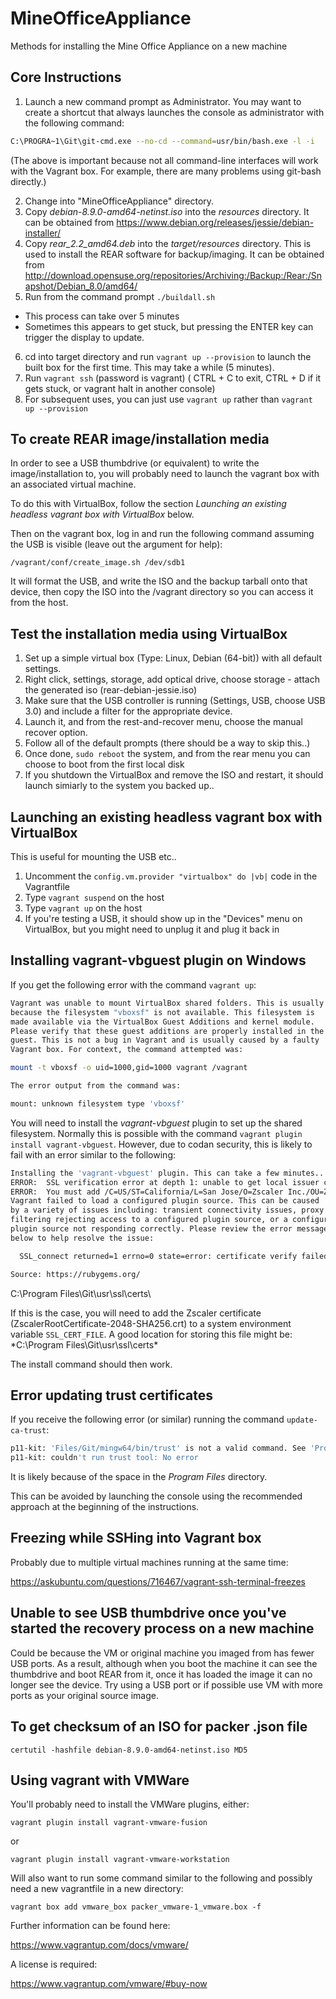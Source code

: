 # MineOfficeAppliance
Methods for installing the Mine Office Appliance on a new machine

## Core Instructions

1. Launch a new command prompt as Administrator. You may want to create a shortcut that always launches the console as administrator with the following command:

```bash
C:\PROGRA~1\Git\git-cmd.exe --no-cd --command=usr/bin/bash.exe -l -i
```

(The above is important because not all command-line interfaces will work with the Vagrant box. For example, there are many problems using git-bash directly.)

2. Change into "MineOfficeAppliance" directory.
3. Copy *debian-8.9.0-amd64-netinst.iso* into the *resources* directory. It can be obtained from https://www.debian.org/releases/jessie/debian-installer/
4. Copy *rear_2.2_amd64.deb* into the *target/resources* directory. This is used to install the REAR software for backup/imaging. It can be obtained from http://download.opensuse.org/repositories/Archiving:/Backup:/Rear:/Snapshot/Debian_8.0/amd64/
5. Run from the command prompt `./buildall.sh`
  * This process can take over 5 minutes
  * Sometimes this appears to get stuck, but pressing the ENTER key can trigger the display to update.
6. cd into target directory and run `vagrant up --provision` to launch the built box for the first time. This may take a while (5 minutes).
7. Run `vagrant ssh` (password is vagrant) ( CTRL + C to exit, CTRL + D if it gets stuck, or vagrant halt in another console)
8. For subsequent uses, you can just use `vagrant up` rather than `vagrant up --provision`

## To create REAR image/installation media

In order to see a USB thumbdrive (or equivalent) to write the image/installation to, you will probably need to launch the vagrant box with an associated virtual machine.

To do this with VirtualBox, follow the section *Launching an existing headless vagrant box with VirtualBox* below.

Then on the vagrant box, log in and run the following command assuming the USB is visible (leave out the argument for help): 

`/vagrant/conf/create_image.sh /dev/sdb1`

It will format the USB, and write the ISO and the backup tarball onto that device, then copy the ISO into the /vagrant directory so you can access it from the host.

## Test the installation media using VirtualBox

1. Set up a simple virtual box (Type: Linux, Debian (64-bit)) with all default settings.
2. Right click, settings, storage, add optical drive, choose storage - attach the generated iso (rear-debian-jessie.iso)
3. Make sure that the USB controller is running (Settings, USB, choose USB 3.0) and include a filter for the appropriate device.
4. Launch it, and from the rest-and-recover menu, choose the manual recover option.
5. Follow all of the default prompts (there should be a way to skip this..)
6. Once done, `sudo reboot` the system, and from the rear menu you can choose to boot from the first local disk
7. If you shutdown the VirtualBox and remove the ISO and restart, it should launch simiarly to the system you backed up..

## Launching an existing headless vagrant box with VirtualBox

This is useful for mounting the USB etc..

1. Uncomment the `config.vm.provider "virtualbox" do |vb|` code in the Vagrantfile
2. Type `vagrant suspend` on the host
3. Type `vagrant up` on the host
4. If you're testing a USB, it should show up in the "Devices" menu on VirtualBox, but you might need to unplug it and plug it back in


## Installing vagrant-vbguest plugin on Windows

If you get the following error with the command `vagrant up`:

```bash
Vagrant was unable to mount VirtualBox shared folders. This is usually
because the filesystem "vboxsf" is not available. This filesystem is
made available via the VirtualBox Guest Additions and kernel module.
Please verify that these guest additions are properly installed in the
guest. This is not a bug in Vagrant and is usually caused by a faulty
Vagrant box. For context, the command attempted was:

mount -t vboxsf -o uid=1000,gid=1000 vagrant /vagrant

The error output from the command was:

mount: unknown filesystem type 'vboxsf'
```

You will need to install the *vagrant-vbguest* plugin to set up the shared filesystem. 
Normally this is possible with the command `vagrant plugin install vagrant-vbguest`. 
However, due to codan security, this is likely to fail with an error similar to the following:

```bash
Installing the 'vagrant-vbguest' plugin. This can take a few minutes...
ERROR:  SSL verification error at depth 1: unable to get local issuer certificate (20)
ERROR:  You must add /C=US/ST=California/L=San Jose/O=Zscaler Inc./OU=Zscaler Inc./CN=Zscaler Root CA/emailAddress=support@zscaler.com to your local trusted store
Vagrant failed to load a configured plugin source. This can be caused
by a variety of issues including: transient connectivity issues, proxy
filtering rejecting access to a configured plugin source, or a configured
plugin source not responding correctly. Please review the error message
below to help resolve the issue:

  SSL_connect returned=1 errno=0 state=error: certificate verify failed (https://api.rubygems.org/specs.4.8.gz)

Source: https://rubygems.org/
```

C:\Program Files\Git\usr\ssl\certs\

If this is the case, you will need to add the Zscaler certificate (ZscalerRootCertificate-2048-SHA256.crt) to a system environment variable `SSL_CERT_FILE`.
A good location for storing this file might be: *C:\Program Files\Git\usr\ssl\certs\*

The install command should then work.

## Error updating trust certificates

If you receive the following error (or similar) running the command `update-ca-trust`:

```bash
p11-kit: 'Files/Git/mingw64/bin/trust' is not a valid command. See 'Program --help'
p11-kit: couldn't run trust tool: No error
```

It is likely because of the space in the *Program Files* directory.

This can be avoided by launching the console using the recommended approach at the beginning of the instructions.

## Freezing while SSHing into Vagrant box

Probably due to multiple virtual machines running at the same time:

https://askubuntu.com/questions/716467/vagrant-ssh-terminal-freezes

## Unable to see USB thumbdrive once you've started the recovery process on a new machine

Could be because the VM or original machine you imaged from has fewer USB ports.
As a result, although when you boot the machine it can see the thumbdrive and boot REAR from it, once it has 
loaded the image it can no longer see the device.
Try using a USB port or if possible use VM with more ports as your original source image.

## To get checksum of an ISO for packer .json file

```certutil -hashfile debian-8.9.0-amd64-netinst.iso MD5```

## Using vagrant with VMWare

You'll probably need to install the VMWare plugins, either:

```vagrant plugin install vagrant-vmware-fusion```

or

```vagrant plugin install vagrant-vmware-workstation```

Will also want to run some command similar to the following and possibly need a new vagrantfile in a new directory:

```vagrant box add vmware_box packer_vmware-1_vmware.box -f```

Further information can be found here:

https://www.vagrantup.com/docs/vmware/

A license is required:

https://www.vagrantup.com/vmware/#buy-now
